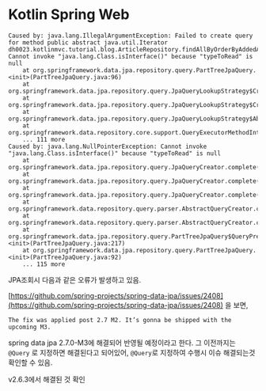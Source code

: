 # Kotlin Spring Web

```
Caused by: java.lang.IllegalArgumentException: Failed to create query for method public abstract java.util.Iterator dh0023.kotlinmvc.tutorial.blog.ArticleRepository.findAllByOrderByAddedAtDesc()! Cannot invoke "java.lang.Class.isInterface()" because "typeToRead" is null
	at org.springframework.data.jpa.repository.query.PartTreeJpaQuery.<init>(PartTreeJpaQuery.java:96)
	at org.springframework.data.jpa.repository.query.JpaQueryLookupStrategy$CreateQueryLookupStrategy.resolveQuery(JpaQueryLookupStrategy.java:113)
	at org.springframework.data.jpa.repository.query.JpaQueryLookupStrategy$CreateIfNotFoundQueryLookupStrategy.resolveQuery(JpaQueryLookupStrategy.java:254)
	at org.springframework.data.jpa.repository.query.JpaQueryLookupStrategy$AbstractQueryLookupStrategy.resolveQuery(JpaQueryLookupStrategy.java:87)
	at org.springframework.data.repository.core.support.QueryExecutorMethodInterceptor.lookupQuery(QueryExecutorMethodInterceptor.java:102)
	... 111 more
Caused by: java.lang.NullPointerException: Cannot invoke "java.lang.Class.isInterface()" because "typeToRead" is null
	at org.springframework.data.jpa.repository.query.JpaQueryCreator.complete(JpaQueryCreator.java:181)
	at org.springframework.data.jpa.repository.query.JpaQueryCreator.complete(JpaQueryCreator.java:152)
	at org.springframework.data.jpa.repository.query.JpaQueryCreator.complete(JpaQueryCreator.java:59)
	at org.springframework.data.repository.query.parser.AbstractQueryCreator.createQuery(AbstractQueryCreator.java:95)
	at org.springframework.data.repository.query.parser.AbstractQueryCreator.createQuery(AbstractQueryCreator.java:81)
	at org.springframework.data.jpa.repository.query.PartTreeJpaQuery$QueryPreparer.<init>(PartTreeJpaQuery.java:217)
	at org.springframework.data.jpa.repository.query.PartTreeJpaQuery.<init>(PartTreeJpaQuery.java:92)
	... 115 more
```
JPA조회시 다음과 같은 오류가 발생하고 있음.

[https://github.com/spring-projects/spring-data-jpa/issues/2408](https://github.com/spring-projects/spring-data-jpa/issues/2408) 을 보면, 

```
The fix was applied post 2.7 M2. It’s gonna be shipped with the upcoming M3.
```

spring data jpa 2.7.0-M3에 해결되어 반영될 예정이라고 한다.
그 이전까지는 `@Query` 로 지정하면 해결된다고 되어있어, `@Query`로 지정하여 수행시 이슈 해결되는것 확인할 수 있음.

v2.6.3에서 해결된 것 확인
